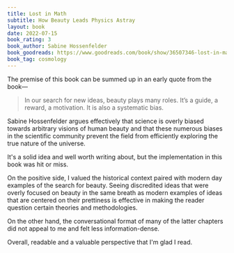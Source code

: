```yaml
---
title: Lost in Math
subtitle: How Beauty Leads Physics Astray
layout: book
date: 2022-07-15
book_rating: 3
book_author: Sabine Hossenfelder
book_goodreads: https://www.goodreads.com/book/show/36507346-lost-in-math
book_tag: cosmology
---
```


The premise of this book can be summed up in an early quote from the book—

> In our search for new ideas, beauty plays many roles. It’s a guide, a reward, a motivation. It is also a systematic bias.

Sabine Hossenfelder argues effectively that science is overly biased towards arbitrary visions of human beauty and that these numerous biases in the scientific community prevent the field from efficiently exploring the true nature of the universe.

It's a solid idea and well worth writing about, but the implementation in this book was hit or miss. 

On the positive side, I valued the historical context paired with modern day examples of the search for beauty. Seeing discredited ideas that were overly focused on beauty in the same breath as  modern examples of ideas that are centered on their prettiness is effective in making the reader question certain theories and methodologies. 

On the other hand, the conversational format of many of the latter chapters did not appeal to me and felt less information-dense.

Overall, readable and a valuable perspective that I'm glad I read.